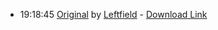 *   19:18:45  [Original](http://goo.gl/lhh30s) by [Leftfield](http://www.last.fm/music/Leftfield) - [Download Link](http://goo.gl/o3ZIXc)

